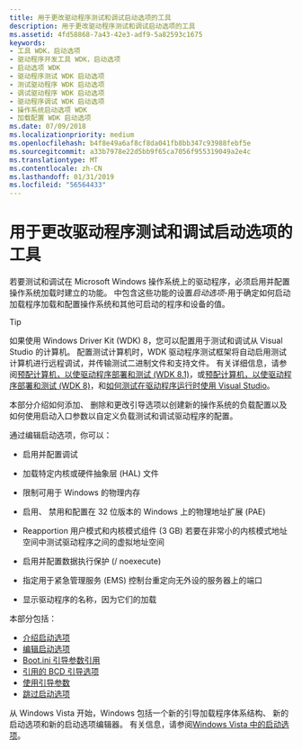 ```yaml
---
title: 用于更改驱动程序测试和调试启动选项的工具
description: 用于更改驱动程序测试和调试启动选项的工具
ms.assetid: 4fd58868-7a43-42e3-adf9-5a82593c1675
keywords:
- 工具 WDK，启动选项
- 驱动程序开发工具 WDK，启动选项
- 启动选项 WDK
- 驱动程序测试 WDK 启动选项
- 测试驱动程序 WDK 启动选项
- 调试驱动程序 WDK 启动选项
- 驱动程序调试 WDK 启动选项
- 操作系统启动选项 WDK
- 加载配置 WDK 启动选项
ms.date: 07/09/2018
ms.localizationpriority: medium
ms.openlocfilehash: b4f8e49a6af8cf8da041fb8bb347c93988febf5e
ms.sourcegitcommit: a33b7978e22d5bb9f65ca7056f955319049a2e4c
ms.translationtype: MT
ms.contentlocale: zh-CN
ms.lasthandoff: 01/31/2019
ms.locfileid: "56564433"
---
```

# <a name="tools-for-changing-boot-options-for-driver-testing-and-debugging"></a>用于更改驱动程序测试和调试启动选项的工具

若要测试和调试在 Microsoft Windows 操作系统上的驱动程序，必须启用并配置操作系统加载时建立的功能。 中包含这些功能的设置*启动选项*-用于确定如何启动加载程序加载和配置操作系统和其他可启动的程序和设备的值。

> [!TIP] 
> 如果使用 Windows Driver Kit (WDK) 8，您可以配置用于测试和调试从 Visual Studio 的计算机。 配置测试计算机时，WDK 驱动程序测试框架将自动启用测试计算机进行远程调试，并传输测试二进制文件和支持文件。 有关详细信息，请参阅[预配计算机，以使驱动程序部署和测试 (WDK 8.1)](https://docs.microsoft.com/windows-hardware/drivers/gettingstarted/provision-a-target-computer-wdk-8-1)，或[预配计算机，以使驱动程序部署和测试 (WDK 8)](https://msdn.microsoft.com/library/windows/hardware/hh698272)，和[如何测试在驱动程序运行时使用 Visual Studio](https://docs.microsoft.com/windows-hardware/drivers/develop/testing-a-driver-at-runtime)。

本部分介绍如何添加、 删除和更改引导选项以创建新的操作系统的负载配置以及如何使用启动入口参数以自定义负载测试和调试驱动程序的配置。

通过编辑启动选项，你可以：

- 启用并配置调试

- 加载特定内核或硬件抽象层 (HAL) 文件

- 限制可用于 Windows 的物理内存

- 启用、 禁用和配置在 32 位版本的 Windows 上的物理地址扩展 (PAE)

- Reapportion 用户模式和内核模式组件 (3 GB) 若要在非常小的内核模式地址空间中测试驱动程序之间的虚拟地址空间

- 启用并配置数据执行保护 (/ noexecute)

- 指定用于紧急管理服务 (EMS) 控制台重定向无外设的服务器上的端口

- 显示驱动程序的名称，因为它们的加载

本部分包括：

- [介绍启动选项](introduction-to-boot-options.md)
- [编辑启动选项](editing-boot-options.md)
- [Boot.ini 引导参数引用](https://msdn.microsoft.com/library/windows/hardware/ff542248)
- [引用的 BCD 引导选项](https://msdn.microsoft.com/library/windows/hardware/ff542205)
- [使用引导参数](using-boot-parameters.md)
- [跳过启动选项](bypassing-boot-options.md)

从 Windows Vista 开始，Windows 包括一个新的引导加载程序体系结构、 新的启动选项和新的启动选项编辑器。 有关信息，请参阅[Windows Vista 中的启动选项](boot-options-in-windows-vista-and-later.md)。
